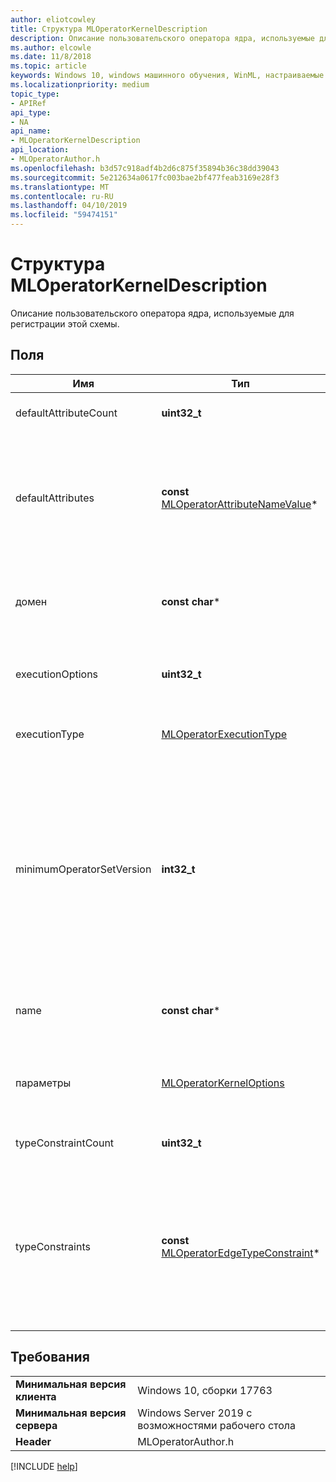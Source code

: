 ```yaml
---
author: eliotcowley
title: Структура MLOperatorKernelDescription
description: Описание пользовательского оператора ядра, используемые для регистрации этой схемы.
ms.author: elcowle
ms.date: 11/8/2018
ms.topic: article
keywords: Windows 10, windows машинного обучения, WinML, настраиваемые операторы, MLOperatorKernelDescription
ms.localizationpriority: medium
topic_type:
- APIRef
api_type:
- NA
api_name:
- MLOperatorKernelDescription
api_location:
- MLOperatorAuthor.h
ms.openlocfilehash: b3d57c918adf4b2d6c875f35894b36c38dd39043
ms.sourcegitcommit: 5e212634a0617fc003bae2bf477feab3169e28f3
ms.translationtype: MT
ms.contentlocale: ru-RU
ms.lasthandoff: 04/10/2019
ms.locfileid: "59474151"
---
```

# <a name="mloperatorkerneldescription-struct"></a>Структура MLOperatorKernelDescription

Описание пользовательского оператора ядра, используемые для регистрации этой схемы.

## <a name="fields"></a>Поля

| Имя | Тип | Описание |
|------|------|-------------|
| defaultAttributeCount | **uint32_t** | Число значений атрибутов по умолчанию. |
| defaultAttributes | **const** [MLOperatorAttributeNameValue](MLOperatorAttributeNameValue.md)* | По умолчанию значения атрибутов. Они будут применены, если атрибуты отсутствуют в модели, содержащей тип оператора. |
| домен | **const char*** | Завершающаяся нулем UTF-8 строка, представляющая имя домена оператора. |
| executionOptions | **uint32_t** | Зарезервировано для дополнительных параметров. Должно быть 0. |
| executionType | [MLOperatorExecutionType](MLOperatorExecutionType.md) | Указывает, использует ли ядро ЦП или GPU для вычислений. |
| minimumOperatorSetVersion | **int32_t** | Задает минимальную версию оператора, для которой это ядро является допустимым. Максимальная версия определяется на основе регистраций оператор set схемы в последующих версиях тому же домену. |
| name | **const char*** | Завершающаяся нулем UTF-8 строка, представляющая имя оператора. |
| параметры | [MLOperatorKernelOptions](MLOperatorKernelOptions.md) | Параметры ядра которых применяются ко всем типам выполнения поставщика. |
| typeConstraintCount | **uint32_t** | Номер ограничения на тип. |
| typeConstraints | **const** [MLOperatorEdgeTypeConstraint](MLOperatorEdgeTypeConstraint.md)* | Массив ограничений типа. Каждое ограничение ограничивает входные и выходные данные, связанные со строкой типа метки для одного или нескольких типов edge. |

## <a name="requirements"></a>Требования

| | |
|-|-|
| **Минимальная версия клиента** | Windows 10, сборки 17763 |
| **Минимальная версия сервера** | Windows Server 2019 с возможностями рабочего стола |
| **Header** | MLOperatorAuthor.h |

[!INCLUDE [help](../includes/get-help.md)]
